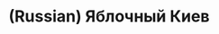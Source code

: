 ---
layout: default
category: mega
lang: en
title: (Russian) Яблочный Киев
slug: back2kiev
tags: apple baka-baka iphone sick stuff 
postid: 127
translated: no
---